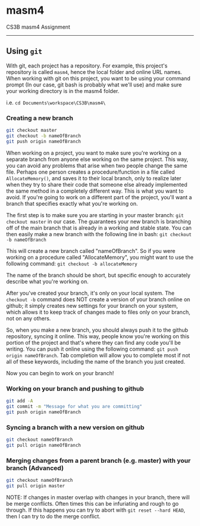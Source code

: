 # masm4
CS3B masm4 Assignment

---

## Using `git`

  With git, each project has a repository.  For example, this project's repository is called `masm4`, hence the local folder and online URL names.  When working with git on this project, you want to be using your command prompt (In our case, git bash is probably what we'll use) and make sure your working directory is in the masm4 folder.

  i.e. `cd Documents\workspace\CS3B\masm4\`

### Creating a new branch

```bash
git checkout master
git checkout -b nameOfBranch
git push origin nameOfBranch
```

When working on a project, you want to make sure you're working on a separate branch from anyone else working on the same project.  This way, you can avoid any problems that arise when two people change the same file.  Perhaps one person creates a procedure/function in a file called `AllocateMemory()`, and saves it to their local branch, only to realize later when they try to share their code that someone else already implemented the same method in a completely different way.  This is what you want to avoid.  If you're going to work on a different part of the project, you'll want a branch that specifies exactly what you're working on.

The first step is to make sure you are starting in your master branch: `git checkout master` in our case.  The guarantees your new branch is branching off of the main branch that is already in a working and stable state.  You can then easily make a new branch with the following line in bash: `git checkout -b nameOfBranch`

This will create a new branch called "nameOfBranch". So if you were working on a procedure called "AllocateMemory", you might want to use the following command:
`git checkout -b allocateMemory`

The name of the branch should be short, but specific enough to accurately describe what you're working on.

After you've created your branch, it's only on your local system.  The `checkout -b` command does NOT create a version of your branch online on github; it simply creates new settings for your branch on your system, which allows it to keep track of changes made to files only on your branch, not on any others.

So, when you make a new branch, you should always push it to the github repository, syncing it online.  This way, people know you're working on this portion of the project and that's where they can find any code you'll be writing.  You can push it online using the following command: `git push origin nameOfBranch`.  Tab completion will allow you to complete most if not all of these keywords, including the name of the branch you just created.

Now you can begin to work on your branch!

### Working on your branch and pushing to github

```bash
git add -A
git commit -m "Message for what you are committing"
git push origin nameOfBranch
```

### Syncing a branch with a new version on github

```bash
git checkout nameOfBranch
git pull origin nameOfBranch
```

### Merging changes from a parent branch (e.g. master) with your branch (Advanced)

```bash
git checkout nameOfBranch
git pull origin master
```
NOTE: If changes in master overlap with changes in your branch, there will be merge conflicts.  Often times this can be infuriating and rough to go through.  If this happens you can try to abort with `git reset --hard HEAD`, then I can try to do the merge conflict.
